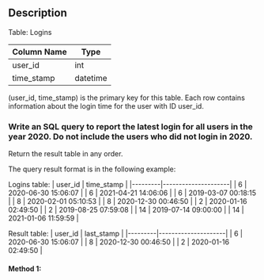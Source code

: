 ## Description

Table: Logins

| Column Name | Type     |
| ----------- | -------- |
| user_id     | int      |
| time_stamp  | datetime |

(user_id, time_stamp) is the primary key for this table.
Each row contains information about the login time for the user with ID user_id.

### Write an SQL query to report the latest login for all users in the year 2020. Do not include the users who did not login in 2020.

Return the result table in any order.

The query result format is in the following example:

Logins table:
| user_id | time_stamp |
|---------|---------------------|
| 6 | 2020-06-30 15:06:07 |
| 6 | 2021-04-21 14:06:06 |
| 6 | 2019-03-07 00:18:15 |
| 8 | 2020-02-01 05:10:53 |
| 8 | 2020-12-30 00:46:50 |
| 2 | 2020-01-16 02:49:50 |
| 2 | 2019-08-25 07:59:08 |
| 14 | 2019-07-14 09:00:00 |
| 14 | 2021-01-06 11:59:59 |

Result table:
| user_id | last_stamp |
|---------|---------------------|
| 6 | 2020-06-30 15:06:07 |
| 8 | 2020-12-30 00:46:50 |
| 2 | 2020-01-16 02:49:50 |

#### Method 1:

```sql

```
